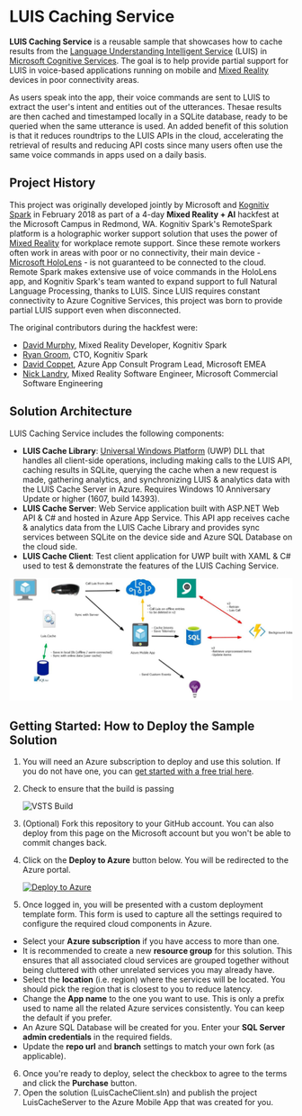 # LUIS Caching Service

**LUIS Caching Service** is a reusable sample that showcases how to cache results from the [Language Understanding Intelligent Service](https://www.luis.ai/home) (LUIS) in [Microsoft Cognitive Services](https://azure.microsoft.com/services/cognitive-services/). The goal is to help provide partial support for LUIS in voice-based applications running on mobile and [Mixed Reality](https://developer.microsoft.com/en-us/windows/mixed-reality/mixed_reality) devices in poor connectivity areas.

As users speak into the app, their voice commands are sent to LUIS to extract the user's intent and entities out of the utterances. Thesae results are then cached and timestamped locally in a SQLite database, ready to be queried when the same utterance is used. An added benefit of this solution is that it reduces roundtrips to the LUIS APIs in the cloud, accelerating the retrieval of results and reducing API costs since many users often use the same voice commands in apps used on a daily basis.

## Project History

This project was originally developed jointly by Microsoft and [Kognitiv Spark](http://kognitivspark.com/) in February 2018 as part of a 4-day **Mixed Reality + AI** hackfest at the Microsoft Campus in Redmond, WA. Kognitiv Spark's RemoteSpark platform is a holographic worker support solution that uses the power of [Mixed Reality](https://developer.microsoft.com/en-us/windows/mixed-reality/mixed_reality) for workplace remote support. Since these remote workers often work in areas with poor or no connectivity, their main device - [Microsoft HoloLens](https://www.microsoft.com/hololens) - is not guaranteed to be connected to the cloud. Remote Spark makes extensive use of voice commands in the HoloLens app, and Kognitiv Spark's team wanted to expand support to full Natural Language Processing, thanks to LUIS. Since LUIS requires constant connectivity to Azure Cognitive Services, this project was born to provide partial LUIS support even when disconnected.

The original contributors during the hackfest were:

* [David Murphy](https://github.com/davejmurphy), Mixed Reality Developer, Kognitiv Spark
* [Ryan Groom](https://twitter.com/ryangroom), CTO, Kognitiv Spark
* [David Coppet](https://twitter.com/davidcoppet), Azure App Consult Program Lead, Microsoft EMEA
* [Nick Landry](https://github.com/ActiveNick), Mixed Reality Software Engineer, Microsoft Commercial Software Engineering

## Solution Architecture

LUIS Caching Service includes the following components:

* **LUIS Cache Library**: [Universal Windows Platform](https://docs.microsoft.com/windows/uwp/) (UWP) DLL that handles all client-side operations, including making calls to the LUIS API, caching results in SQLite, querying the cache when a new request is made, gathering analytics, and synchronizing LUIS & analytics data with the LUIS Cache Server in Azure. Requires Windows 10 Anniversary Update or higher (1607, build 14393). 
* **LUIS Cache Server**: Web Service application built with ASP.NET Web API & C# and hosted in Azure App Service. This API app receives cache & analytics data from the LUIS Cache Library and provides sync services between SQLite on the device side and Azure SQL Database on the cloud side.
* **LUIS Cache Client**: Test client application for UWP built with XAML & C# used to test & demonstrate the features of the LUIS Caching Service. 

![Solution Architecture](LuisCacheServiceDiagram.jpg)


## Getting Started: How to Deploy the Sample Solution

1. You will need an Azure subscription to deploy and use this solution. If you do not have one, you can [get started with a free trial here](https://azure.microsoft.com/free/).
2. Check to ensure that the build is passing 
    
    ![VSTS Build](https://azureappconsult.visualstudio.com/_apis/public/build/definitions/1d060d9e-a26e-46df-b635-ad9e3c64d8dc/7/badge)
3. (Optional) Fork this repository to your GitHub account. You can also deploy from this page on the Microsoft account but you won't be able to commit changes back. 
4. Click on the **Deploy to Azure** button below. You will be redirected to the Azure portal.

    [![Deploy to Azure](http://azuredeploy.net/deploybutton.png)](https://portal.azure.com/#create/Microsoft.Template/uri/https%3A%2F%2Fraw.githubusercontent.com%2FMicrosoft%2Fmixedreality-azure-samples%2Ffeature%2FLUIScache%2FSolutions%2FLUIS-CachingService%2Fazuredeploy.json)
5. Once logged in, you will be presented with a custom deployment template form. This form is used to capture all the settings required to configure the required cloud components in Azure.
* Select your **Azure subscription** if you have access to more than one.
* It is recommended to create a new **resource group** for this solution. This ensures that all associated cloud services are grouped together without being cluttered with other unrelated services you may already have.
* Select the **location** (i.e. region) where the services will be located. You should pick the region that is closest to you to reduce latency. 
* Change the **App name** to the one you want to use. This is only a prefix used to name all the related Azure services consistently. You can keep the default if you prefer.
* An Azure SQL Database will be created for you. Enter your **SQL Server admin credentials** in the required fields.
*  Update the **repo url** and **branch** settings to match your own fork (as applicable).
6. Once you're ready to deploy, select the checkbox to agree to the terms and click the **Purchase** button. 
7. Open the solution (LuisCacheClient.sln) and publish the project LuisCacheServer to the Azure Mobile App that was created for you.